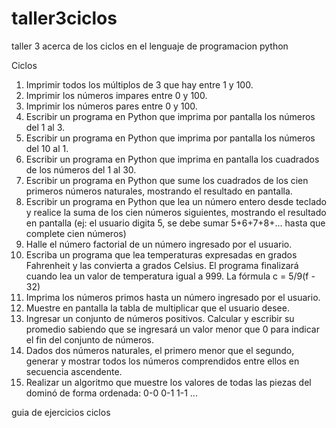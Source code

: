 # taller3ciclos
taller 3 acerca de los ciclos en el lenguaje de programacion python

Ciclos
1. Imprimir todos los múltiplos de 3 que hay entre 1 y 100.
2. Imprimir los números impares entre 0 y 100.
3. Imprimir los números pares entre 0 y 100.
4. Escribir un programa en Python que imprima por pantalla los números del 1 al 3.
5. Escribir un programa en Python que imprima por pantalla los números del 10 al 1.
6. Escribir un programa en Python que imprima en pantalla los cuadrados de los números
del 1 al 30.
7. Escribir un programa en Python que sume los cuadrados de los cien primeros números
naturales, mostrando el resultado en pantalla.
8. Escribir un programa en Python que lea un número entero desde teclado y realice la
suma de los cien números siguientes, mostrando el resultado en pantalla (ej: el usuario
digita 5, se debe sumar 5+6+7+8+... hasta que complete cien números)
9. Halle el número factorial de un número ingresado por el usuario.
10. Escriba un programa que lea temperaturas expresadas en grados Fahrenheit y las
convierta a grados Celsius. El programa finalizará cuando lea un valor de temperatura
igual a 999. La fórmula c = 5/9(f - 32)
11. Imprima los números primos hasta un número ingresado por el usuario.
12. Muestre en pantalla la tabla de multiplicar que el usuario desee.
13. Ingresar un conjunto de números positivos. Calcular y escribir su promedio sabiendo
que se ingresará un valor menor que 0 para indicar el fin del conjunto de números.
14. Dados dos números naturales, el primero menor que el segundo, generar y mostrar
todos los números comprendidos entre ellos en secuencia ascendente.
15. Realizar un algoritmo que muestre los valores de todas las piezas del dominó de forma
ordenada: 0-0 0-1 1-1 ...


guia de ejercicios ciclos 
